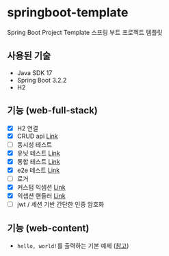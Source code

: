 # springboot-template
Spring Boot Project Template
스프링 부트 프로젝트 템플릿

## 사용된 기술

- Java SDK 17
- Spring Boot 3.2.2
- H2

## 기능 (web-full-stack)
- [x] H2 연결
- [x] CRUD api [<U>Link</U>](web-full-stack/src/main/java/com/example/webfullstack/auth/controller/AuthController.java)
- [ ] 동시성 테스트
- [x] 유닛 테스트 [<U>Link</U>](web-full-stack/src/test/java/com/example/webfullstack/auth/controller/AuthControllerUnitTest.java)
- [x] 통합 테스트 [<U>Link</U>](web-full-stack/src/test/java/com/example/webfullstack/auth/controller/AuthControllerIntegrationTest.java)
- [x] e2e 테스트 [<U>Link</U>](web-full-stack/src/test/java/com/example/webfullstack/auth/controller/AuthControllerE2ETest.java)
- [ ] 로거
- [x] 커스텀 익셉션 [<U>Link</U>](web-full-stack/src/main/java/com/example/webfullstack/common/exception/CustomException.java)
- [x] 익셉션 핸들러 [<U>Link</U>](web-full-stack/src/main/java/com/example/webfullstack/common/exception/GlobalExceptionHandler.java)
- [ ] jwt / 세션 기반 간단한 인증 암호화

## 기능 (web-content)
- `hello, world!`를 출력하는 기본 예제 ([참고](https://spring.io/guides/gs/serving-web-content))